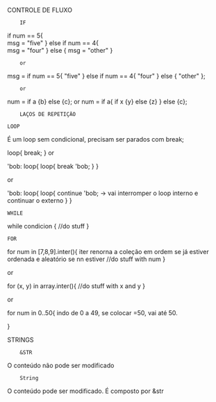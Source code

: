 CONTROLE DE FLUXO

        IF

if num == 5{                   
    msg = "five"
} else if num == 4{     
    msg = "four"
} else {
    msg = "other"
} 

        or 

msg = if num == 5{
    "five"
} else if num == 4{
    "four"
} else {
    "other"
};

        or

num = if a {b} else {c};  or  num = if a{
                                if x {y} else {z}
                            } else {c};


        LAÇOS DE REPETIÇÃO

    LOOP

É um loop sem condicional, precisam ser parados com break;

loop{
    break;
}
 or 
 
 'bob: loop{
    loop{
        break 'bob;
    }
 }

 or

 'bob: loop{
    loop{
        continue 'bob; -> vai interromper o loop interno e continuar o externo
    }
 }

    WHILE

while condicion {
    //do stuff
}

    FOR

for num in [7,8,9].inter(){  iter renorna a coleção em ordem se já estiver ordenada e aleatório se nn estiver
    //do stuff with num
}

or

for (x, y) in array.inter(){
    //do stuff with x and y
}

or 

for num in 0..50{ indo de 0 a 49, se colocar =50, vai até 50.

}


STRINGS

        &STR
O conteúdo não pode ser modificado

        String
O conteúdo pode ser modificado. É composto por &str
